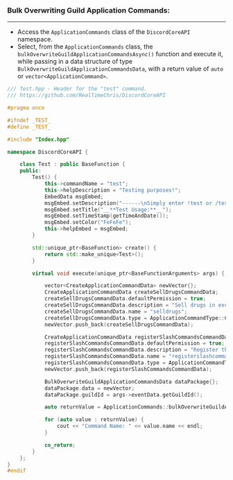
### **Bulk Overwriting Guild Application Commands:**
---
- Access the `ApplicationCommands` class of the `DiscordCoreAPI` namespace.
- Select, from the `ApplicationCommands` class, the `bulkOverwriteGuildApplicationCommandsAsync()` function and execute it, while passing in a data structure of type `BulkOverwriteGuildApplicationCommandsData`, with a return value of `auto` or `vector<ApplicationCommand>`.

```cpp
/// Test.hpp - Header for the "test" command.
/// https://github.com/RealTimeChris/DiscordCoreAPI

#pragma once

#ifndef _TEST_
#define _TEST_

#include "Index.hpp"

namespace DiscordCoreAPI {

	class Test : public BaseFunction {
	public:
		Test() {
			this->commandName = "test";
			this->helpDescription = "Testing purposes!";
			EmbedData msgEmbed;
			msgEmbed.setDescription("------\nSimply enter !test or /test!\n------");
			msgEmbed.setTitle("__**Test Usage:**__");
			msgEmbed.setTimeStamp(getTimeAndDate());
			msgEmbed.setColor("FeFeFe");
			this->helpEmbed = msgEmbed;
		}

		std::unique_ptr<BaseFunction> create() {
			return std::make_unique<Test>();
		}

		virtual void execute(unique_ptr<BaseFunctionArguments> args) {

			vector<CreateApplicationCommandData> newVector{};
			CreateApplicationCommandData createSellDrugsCommandData;
			createSellDrugsCommandData.defaultPermission = true;
			createSellDrugsCommandData.description = "Sell drugs in exchange for some currency!";
			createSellDrugsCommandData.name = "selldrugs";
			createSellDrugsCommandData.type = ApplicationCommandType::CHAT_INPUT;
			newVector.push_back(createSellDrugsCommandData);

			CreateApplicationCommandData registerSlashCommandsCommandData;
			registerSlashCommandsCommandData.defaultPermission = true;
			registerSlashCommandsCommandData.description = "Register the programmatically designated slash commands.";
			registerSlashCommandsCommandData.name = "registerslashcommands";
			registerSlashCommandsCommandData.type = ApplicationCommandType::CHAT_INPUT;
			newVector.push_back(registerSlashCommandsCommandData);

			BulkOverwriteGuildApplicationCommandsData dataPackage{};
			dataPackage.data = newVector;
			dataPackage.guildId = args->eventData.getGuildId();

			auto returnValue = ApplicationCommands::bulkOverwriteGuildApplicationCommandsAsync(dataPackage).get();

			for (auto value : returnValue) {
				cout << "Command Name: " << value.name << endl;
			}

			co_return;
		}
	};
}
#endif
```

